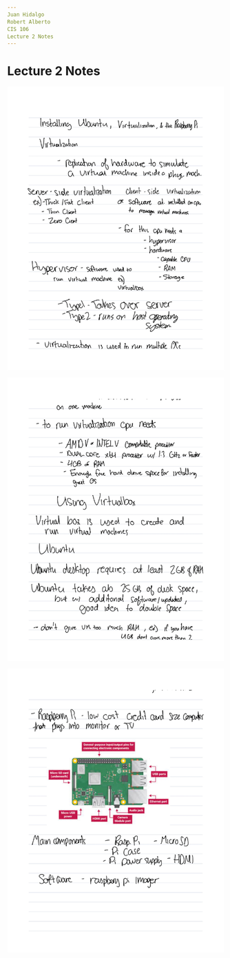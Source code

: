 ```yaml
---
Juan Hidalgo 
Robert Alberto
CIS 106
Lecture 2 Notes
---
```


# Lecture 2 Notes

![Lecture 2 Notes](l2.1.jpg)

![Lecture 2 Notes](l2.2.jpg)

![Lecture 2 Notes](l2.3.jpg)
